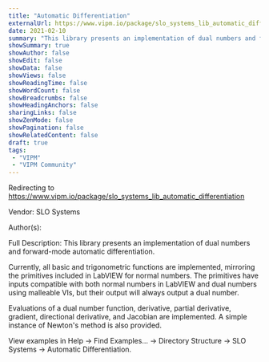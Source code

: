 ```yaml
---
title: "Automatic Differentiation"
externalUrl: https://www.vipm.io/package/slo_systems_lib_automatic_differentiation
date: 2021-02-10
summary: "This library presents an implementation of dual numbers and forward-mode automatic differentiation."
showSummary: true
showAuthor: false
showEdit: false
showData: false
showViews: false
showReadingTime: false
showWordCount: false
showBreadcrumbs: false
showHeadingAnchors: false
sharingLinks: false
showZenMode: false
showPagination: false
showRelatedContent: false
draft: true
tags:
 - "VIPM"
 - "VIPM Community"
---
```


Redirecting to https://www.vipm.io/package/slo_systems_lib_automatic_differentiation

Vendor: SLO Systems

Author(s):  
 
Full Description:
This library presents an implementation of dual numbers and forward-mode automatic differentiation.

Currently, all basic and trigonometric functions are implemented, mirroring the primitives included in LabVIEW for normal numbers. The primitives have inputs compatible with both normal numbers in LabVIEW and dual numbers using malleable VIs, but their output will always output a dual number.

Evaluations of a dual number function, derivative, partial derivative, gradient, directional derivative, and Jacobian are implemented. A simple instance of Newton's method is also provided.

View examples in Help -> Find Examples... -> Directory Structure -> SLO Systems -> Automatic Differentiation.